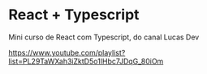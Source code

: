 # React + Typescript

Mini curso de React com Typescript, do canal Lucas Dev

https://www.youtube.com/playlist?list=PL29TaWXah3iZktD5o1IHbc7JDqG_80iOm